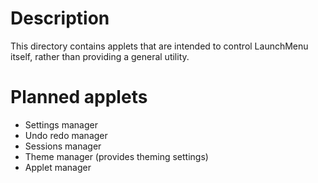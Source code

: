 # Description

This directory contains applets that are intended to control LaunchMenu itself, rather than providing a general utility.

# Planned applets

-   Settings manager
-   Undo redo manager
-   Sessions manager
-   Theme manager (provides theming settings)
-   Applet manager
